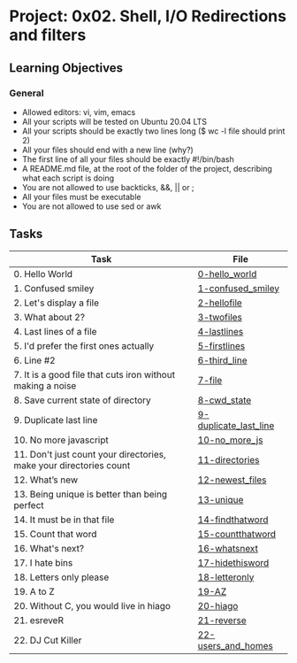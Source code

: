 # Project: 0x02. Shell, I/O Redirections and filters

<h2>Learning Objectives</h2>

<h3>General</h3>

<ul>
<li>Allowed editors: vi, vim, emacs</li>
<li>All your scripts will be tested on Ubuntu 20.04 LTS</li>
<li>All your scripts should be exactly two lines long ($ wc -l file should print 2)</li>
<li>All your files should end with a new line (why?)</li>
<li>The first line of all your files should be exactly #!/bin/bash</li>
<li>A README.md file, at the root of the folder of the project, describing what each script is doing</li>
<li>You are not allowed to use backticks, &&, || or ;</li>
<li>All your files must be executable</li>
<li>You are not allowed to use sed or awk</li>
</ul>

<h2>Tasks</h2>

| Task | File |
| ---- | ---- |
| 0. Hello World | [0-hello_world](./0-hello_world) |
| 1. Confused smiley | [1-confused_smiley](./1-confused_smiley) |
| 2. Let's display a file | [2-hellofile](./2-hellofile) |
| 3. What about 2? | [3-twofiles](./3-twofiles) |
| 4. Last lines of a file | [4-lastlines](./4-lastlines) |
| 5. I'd prefer the first ones actually | [5-firstlines](./5-firstlines) |
| 6. Line #2 | [6-third_line](./6-third_line) |
| 7. It is a good file that cuts iron without making a noise | [7-file](./7-file) |
| 8. Save current state of directory | [8-cwd_state](./8-cwd_state) |
| 9. Duplicate last line | [9-duplicate_last_line](./9-duplicate_last_line) |
| 10. No more javascript | [10-no_more_js](./10-no_more_js) |
| 11. Don't just count your directories, make your directories count | [11-directories](./11-directories) |
| 12. What’s new | [12-newest_files](./12-newest_files) |
| 13. Being unique is better than being perfect | [13-unique](./13-unique) |
| 14. It must be in that file | [14-findthatword](./14-findthatword) |
| 15. Count that word | [15-countthatword](./15-countthatword) |
| 16. What's next? | [16-whatsnext](./16-whatsnext) |
| 17. I hate bins | [17-hidethisword](./17-hidethisword) |
| 18. Letters only please | [18-letteronly](./18-letteronly) |
| 19. A to Z | [19-AZ](./19-AZ) |
| 20. Without C, you would live in hiago | [20-hiago](./20-hiago) |
| 21. esreveR | [21-reverse](./21-reverse) |
| 22. DJ Cut Killer | [22-users_and_homes](./22-users_and_homes) |

